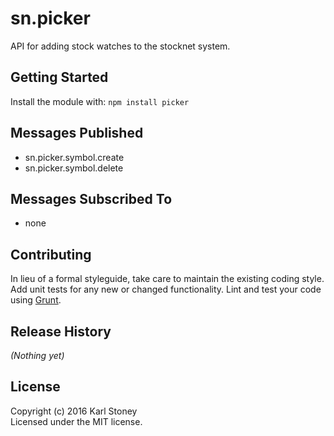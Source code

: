 # sn.picker 
API for adding stock watches to the stocknet system.

## Getting Started
Install the module with: `npm install picker`

## Messages Published
  - sn.picker.symbol.create
  - sn.picker.symbol.delete

## Messages Subscribed To
  - none

## Contributing
In lieu of a formal styleguide, take care to maintain the existing coding style. Add unit tests for any new or changed functionality. Lint and test your code using [Grunt](http://gruntjs.com/).

## Release History
_(Nothing yet)_

## License
Copyright (c) 2016 Karl Stoney  
Licensed under the MIT license.
